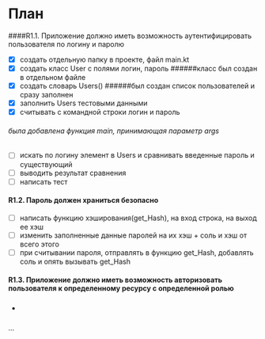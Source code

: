 # План 

####R1.1. Приложение должно иметь возможность аутентифицировать пользователя по логину и паролю
- [x]   создать отдельную папку в проекте, файл main.kt  
- [x] создать класс User с полями логин, пароль
######класс был создан в отдельном файле
- [x] создать словарь Users() 
######был создан список пользователей и сразу заполнен
- [x] заполнить Users тестовыми данными
- [x] считывать с командной строки логин и пароль  
###### была добавлена функция main, принимающая параметр args
- [ ] искать по логину элемент в Users и сравнивать введенные пароль и существующий  
- [ ] выводить результат сравнения
- [ ] написать тест
#### R1.2. Пароль должен храниться безопасно
- [ ] написать функцию хэширования(get_Hash), на вход строка, на выход ее хэш
- [ ] изменить заполненные данные паролей на их хэш + соль и хэш от всего этого
- [ ] при считывании пароля, отправлять в функцию get_Hash, добавлять соль и опять вызывать get_Hash
#### R1.3. Приложение должно иметь возможность авторизовать пользователя к определенному ресурсу с определенной ролью
* ##### 
...